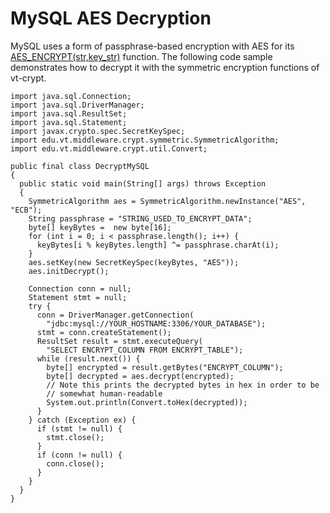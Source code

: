 # MySQL AES Decryption #
MySQL uses a form of passphrase-based encryption with AES for its [AES\_ENCRYPT(str,key\_str)](http://dev.mysql.com/doc/mysql/en/encryption-functions.html) function.  The following code sample demonstrates how to decrypt it with the symmetric encryption functions of vt-crypt.

```
import java.sql.Connection;
import java.sql.DriverManager;
import java.sql.ResultSet;
import java.sql.Statement;
import javax.crypto.spec.SecretKeySpec;
import edu.vt.middleware.crypt.symmetric.SymmetricAlgorithm;
import edu.vt.middleware.crypt.util.Convert;

public final class DecryptMySQL
{
  public static void main(String[] args) throws Exception
  {
    SymmetricAlgorithm aes = SymmetricAlgorithm.newInstance("AES", "ECB");
    String passphrase = "STRING_USED_TO_ENCRYPT_DATA";
    byte[] keyBytes =  new byte[16];
    for (int i = 0; i < passphrase.length(); i++) {
      keyBytes[i % keyBytes.length] ^= passphrase.charAt(i);
    }
    aes.setKey(new SecretKeySpec(keyBytes, "AES"));
    aes.initDecrypt();

    Connection conn = null;
    Statement stmt = null;
    try {
      conn = DriverManager.getConnection(
        "jdbc:mysql://YOUR_HOSTNAME:3306/YOUR_DATABASE");
      stmt = conn.createStatement();
      ResultSet result = stmt.executeQuery(
        "SELECT ENCRYPT_COLUMN FROM ENCRYPT_TABLE");
      while (result.next()) {
        byte[] encrypted = result.getBytes("ENCRYPT_COLUMN");
        byte[] decrypted = aes.decrypt(encrypted);
        // Note this prints the decrypted bytes in hex in order to be
        // somewhat human-readable
        System.out.println(Convert.toHex(decrypted));
      }
    } catch (Exception ex) {
      if (stmt != null) {
        stmt.close();
      }
      if (conn != null) {
        conn.close();
      }
    }
  }
}
```